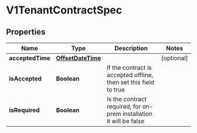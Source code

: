 # V1TenantContractSpec

## Properties
Name | Type | Description | Notes
------------ | ------------- | ------------- | -------------
**acceptedTime** | [**OffsetDateTime**](OffsetDateTime.md) |  |  [optional]
**isAccepted** | **Boolean** | If the contract is accepted offline, then set this field to true | 
**isRequired** | **Boolean** | Is the contract required, for on-prem installation it will be false | 
